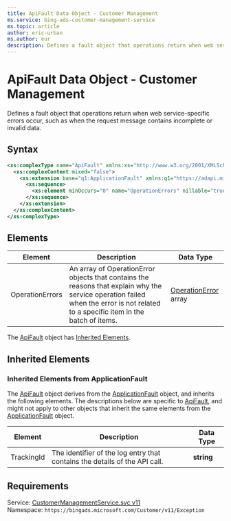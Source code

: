 ```yaml
---
title: ApiFault Data Object - Customer Management
ms.service: bing-ads-customer-management-service
ms.topic: article
author: eric-urban
ms.author: eur
description: Defines a fault object that operations return when web service-specific errors occur, such as when the request message contains incomplete or invalid data.
---
```

# ApiFault Data Object - Customer Management
Defines a fault object that operations return when web service-specific errors occur, such as when the request message contains incomplete or invalid data.

## Syntax
```xml
<xs:complexType name="ApiFault" xmlns:xs="http://www.w3.org/2001/XMLSchema">
  <xs:complexContent mixed="false">
    <xs:extension base="q1:ApplicationFault" xmlns:q1="https://adapi.microsoft.com">
      <xs:sequence>
        <xs:element minOccurs="0" name="OperationErrors" nillable="true" type="tns:ArrayOfOperationError" />
      </xs:sequence>
    </xs:extension>
  </xs:complexContent>
</xs:complexType>
```

## <a name="elements"></a>Elements

|Element|Description|Data Type|
|-----------|---------------|-------------|
|<a name="operationerrors"></a>OperationErrors|An array of OperationError objects that contains the reasons that explain why the service operation failed when the error is not related to a specific item in the batch of items.|[OperationError](operationerror.md) array|

The [ApiFault](apifault.md) object has [Inherited Elements](#inheritedelements).

## <a name="inheritedelements"></a>Inherited Elements

### <a name="inheritedelementsapplicationfault"></a>Inherited Elements from ApplicationFault
The [ApiFault](apifault.md) object derives from the [ApplicationFault](applicationfault.md) object, and inherits the following elements. The descriptions below are specific to [ApiFault](apifault.md), and might not apply to other objects that inherit the same elements from the [ApplicationFault](applicationfault.md) object.  

|Element|Description|Data Type|
|-----------|---------------|-------------|
|<a name="trackingid"></a>TrackingId|The identifier of the log entry that contains the details of the API call.|**string**|

## Requirements
Service: [CustomerManagementService.svc v11](https://clientcenter.api.bingads.microsoft.com/Api/CustomerManagement/v11/CustomerManagementService.svc)  
Namespace: ```https://bingads.microsoft.com/Customer/v11/Exception```  

